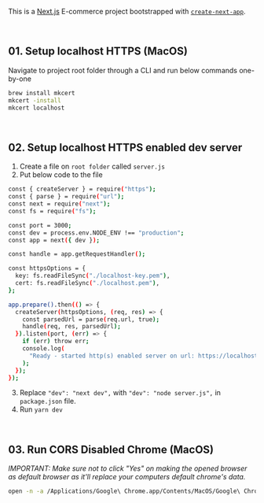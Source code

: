 This is a [Next.js](https://nextjs.org/) E-commerce project bootstrapped with [`create-next-app`](https://github.com/vercel/next.js/tree/canary/packages/create-next-app).

<br />

## 01. Setup localhost HTTPS (MacOS)

Navigate to project root folder through a CLI and run below commands one-by-one

```bash
brew install mkcert
mkcert -install
mkcert localhost
```

<br />

## 02. Setup localhost HTTPS enabled dev server

1.  Create a file on `root folder` called `server.js`
2.  Put below code to the file

```bash
const { createServer } = require("https");
const { parse } = require("url");
const next = require("next");
const fs = require("fs");

const port = 3000;
const dev = process.env.NODE_ENV !== "production";
const app = next({ dev });

const handle = app.getRequestHandler();

const httpsOptions = {
  key: fs.readFileSync("./localhost-key.pem"),
  cert: fs.readFileSync("./localhost.pem"),
};

app.prepare().then(() => {
  createServer(httpsOptions, (req, res) => {
    const parsedUrl = parse(req.url, true);
    handle(req, res, parsedUrl);
  }).listen(port, (err) => {
    if (err) throw err;
    console.log(
      "Ready - started http(s) enabled server on url: https://localhost:" + port
    );
  });
});
```

3. Replace ```"dev": "next dev",``` with ```"dev": "node server.js",``` in `package.json` file.
4. Run ```yarn dev```

<br />

## 03. Run CORS Disabled Chrome (MacOS)

_IMPORTANT: Make sure not to click "Yes" on making the opened browser as default browser as it'll replace your computers default chrome's data._

```bash
open -n -a /Applications/Google\ Chrome.app/Contents/MacOS/Google\ Chrome --args --user-data-dir="/tmp/chrome_dev_test" --disable-web-security
```
